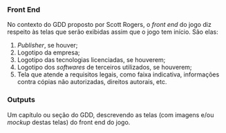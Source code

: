 ### Front End

No contexto do GDD proposto por Scott Rogers, o _front end_ do jogo diz
respeito às telas que serão exibidas assim que o jogo tem início. São elas:

1. _Publisher_, se houver;
2. Logotipo da empresa;
3. Logotipo das tecnologias licenciadas, se houverem;
4. Logotipo dos _softwares_ de terceiros utilizados, se houverem;
5. Tela que atende a requisitos legais, como faixa indicativa,
informações contra cópias não autorizadas, direitos autorais, etc.

### Outputs

Um capítulo ou seção do GDD, descrevendo as telas (com imagens e/ou _mockup_
destas telas) do front end do jogo.

